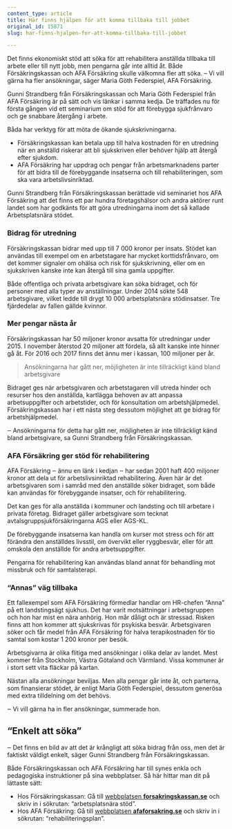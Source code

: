 ```yaml
---
content_type: article
title: Här finns hjälpen för att komma tillbaka till jobbet
original_id: 15871
slug: har-finns-hjalpen-for-att-komma-tillbaka-till-jobbet

---
```


Det finns ekonomiskt stöd att söka för att rehabilitera anställda tillbaka till arbete eller till nytt jobb, men pengarna går inte alltid åt. Både Försäkringskassan och AFA Försäkring skulle välkomna fler att söka. – Vi vill gärna ha fler ansökningar, säger Maria Göth Federspiel, AFA Försäkring.

Gunni Strandberg från Försäkringskassan och Maria Göth Federspiel från AFA Försäkring är på sätt och vis länkar i samma kedja. De träffades nu för första gången vid ett seminarium om stöd för att förebygga sjukfrånvaro och ge snabbare återgång i arbete.

Båda har verktyg för att möta de ökande sjukskrivningarna.

*   Försäkringskassan kan betala upp till halva kostnaden för en utredning när en anställd riskerar att bli sjukskriven eller behöver hjälp att återgå efter sjukdom.
*   AFA Försäkring har uppdrag och pengar från arbetsmarknadens parter för att bidra till de förebyggande insatserna och till rehabiliteringen, som ska vara arbetslivsinriktad.

Gunni Strandberg från Försäkringskassan berättade vid seminariet hos AFA Försäkring att det finns ett par hundra företagshälsor och andra aktörer runt landet som har godkänts för att göra utredningarna inom det så kallade Arbetsplatsnära stödet.

### Bidrag för utredning

Försäkringskassan bidrar med upp till 7 000 kronor per insats. Stödet kan användas till exempel om en arbetstagare har mycket korttidsfrånvaro, om det kommer signaler om ohälsa och risk för sjukskrivning, eller om en sjukskriven kanske inte kan återgå till sina gamla uppgifter.

Både offentliga och privata arbetsgivare kan söka bidraget, och för personer med alla typer av anställningar. Under 2014 sökte 548 arbetsgivare, vilket ledde till drygt 10 000 arbetsplatsnära stödinsatser. Tre fjärdedelar av fallen gällde kvinnor.

### Mer pengar nästa år

Försäkringskassan har 50 miljoner kronor avsatta för utredningar under 2015. I november återstod 20 miljoner att fördela, så allt kanske inte hinner gå åt. För 2016 och 2017 finns det ännu mer i kassan, 100 miljoner per år.

> Ansökningarna har gått ner, möjligheten är inte tillräckligt känd bland arbetsgivare

Bidraget ges när arbetsgivaren och arbetstagaren vill utreda hinder och resurser hos den anställda, kartlägga behoven av att anpassa arbetsuppgifter och arbetstider, och för konsultation om arbetshjälpmedel. Försäkringskassan har i ett nästa steg dessutom möjlighet att ge bidrag för arbetshjälpmedel.

‒ Ansökningarna för detta har gått ner, möjligheten är inte tillräckligt känd bland arbetsgivare, sa Gunni Strandberg från Försäkringskassan.

### AFA Försäkring ger stöd för rehabilitering

AFA Försäkring ‒ ännu en länk i kedjan ‒ har sedan 2001 haft 400 miljoner kronor att dela ut för arbetslivsinriktad rehabilitering. Även här är det arbetsgivaren som i samråd med den anställde söker bidraget, som både kan användas för förebyggande insatser, och för rehabilitering.

Det kan ges för alla anställda i kommuner och landsting och till arbetare i privata företag. Bidraget gäller arbetsgivare som tecknat avtalsgruppsjukförsäkringarna AGS eller AGS-KL.

De förebyggande insatserna kan handla om kurser mot stress och för att förändra den anställdes livsstil, om övervikt eller ryggbesvär, eller för att omskola den anställde för andra arbetsuppgifter.

Pengarna för rehabilitering kan användas bland annat för behandling mot missbruk och för samtalsterapi.

### “Annas” väg tillbaka

Ett fallexempel som AFA Försäkring förmedlar handlar om HR-chefen “Anna” på ett landstingsägt sjukhus. Det har varit motsättningar i arbetsgruppen och hon har mist en nära anhörig. Hon mår dåligt och är stressad. Risken finns att hon kommer att sjukskrivas för psykiska besvär. Arbetsgivaren söker och får medel från AFA Försäkring för halva terapikostnaden för tio samtal som kostar 1 200 kronor per besök.

Arbetsgivarna är olika flitiga med ansökningar i olika delar av landet. Mest kommer från Stockholm, Västra Götaland och Värmland. Vissa kommuner är i stort sett vita fläckar på kartan.

Nästan alla ansökningar beviljas. Men alla pengar går inte åt, och parterna, som finansierar stödet, är enligt Maria Göth Federspiel, dessutom generösa med extra tilldelning om det behövs.

‒ Vi vill gärna ha in fler ansökningar, summerade hon.

“Enkelt att söka”
-----------------

‒ Det finns en bild av att det är krångligt att söka bidrag från oss, men det är faktiskt väldigt enkelt, säger Gunni Strandberg från Försäkringskassan.

Både Försäkringskassan och AFA Försäkring har till synes enkla och pedagogiska instruktioner på sina webbplatser. Så här hittar man dit på lättaste sätt:

*   Hos Försäkringskassan: Gå till [webbplatsen **forsakringskassan.se**](https://www.forsakringskassan.se/) och skriv in i sökrutan: “arbetsplatsnära stöd”.
*   Hos AFA Försäkring: Gå till [webbplatsen **afaforsakring.se**](https://www.afaforsakring.se/) och skriv in i sökrutan: “rehabiliteringsplan”.

